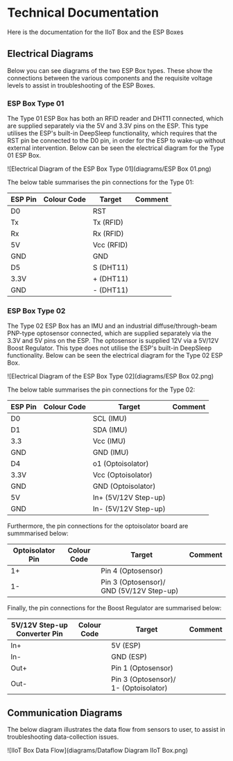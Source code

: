 # Technical Documentation
Here is the documentation for the IIoT Box and the ESP Boxes

## Electrical Diagrams
Below you can see diagrams of the two ESP Box types. These show the connections between the various components and the requisite 
voltage levels to assist in troubleshooting of the ESP Boxes. 

### ESP Box Type 01
The Type 01 ESP Box has both an RFID reader and DHT11 connected, which are supplied separately via the 5V and 3.3V pins on the ESP.
This type utilises the ESP's built-in DeepSleep functionality, which requires that the RST pin be connected to the D0 pin, in order 
for the ESP to wake-up without external intervention. Below can be seen the electrical diagram for the Type 01 ESP Box.

![Electrical Diagram of the ESP Box Type 01](diagrams/ESP Box 01.png)

The below table summarises the pin connections for the Type 01:

| ESP Pin | Colour Code |   Target   | Comment |
|---------|-------------|------------|---------|
| D0      |             | RST        |         |
| Tx      |             | Tx (RFID)  |         |
| Rx      |             | Rx (RFID)  |         |
| 5V      |             | Vcc (RFID) |         |
| GND     |             | GND        |         |
| D5      |             | S (DHT11)  |         |
| 3.3V    |             | + (DHT11)  |         |
| GND     |             | - (DHT11)  |         |

### ESP Box Type 02
The Type 02 ESP Box has an IMU and an industrial diffuse/through-beam PNP-type optosensor connected, which are supplied separately 
via the 3.3V and 5V pins on the ESP. The optosensor is supplied 12V via a 5V/12V Boost Regulator. This type does not utilise the 
ESP's built-in DeepSleep functionality. Below can be seen the electrical diagram for the Type 02 ESP Box.


![Electrical Diagram of the ESP Box Type 02](diagrams/ESP Box 02.png)

The below table summarises the pin connections for the Type 02:

| ESP Pin | Colour Code |        Target        | Comment |
|---------|-------------|----------------------|---------|
| D0      |             | SCL (IMU)            |         |
| D1      |             | SDA (IMU)            |         |
| 3.3     |             | Vcc (IMU)            |         |
| GND     |             | GND (IMU)            |         |
| D4      |             | o1 (Optoisolator)    |         |
| 3.3V    |             | Vcc (Optoisolator)   |         |
| GND     |             | GND (Optoisolator)   |         |
| 5V      |             | In+ (5V/12V Step-up) |         |
| GND     |             | In- (5V/12V Step-up) |         |

Furthermore, the pin connections for the optoisolator board are summmarised below:

| Optoisolator Pin | Colour Code |                  Target                  | Comment |
|------------------|-------------|------------------------------------------|---------|
| 1+               |             | Pin 4 (Optosensor)                       |         |
| 1-               |             | Pin 3 (Optosensor)/ GND (5V/12V Step-up) |         |

Finally, the pin connections for the Boost Regulator are summarised below:

| 5V/12V Step-up Converter Pin | Colour Code |                Target                 | Comment |
|------------------------------|-------------|---------------------------------------|---------|
| In+                          |             | 5V (ESP)                              |         |
| In-                          |             | GND (ESP)                             |         |
| Out+                         |             | Pin 1 (Optosensor)                    |         |
| Out-                         |             | Pin 3 (Optosensor)/ 1- (Optoisolator) |         |


## Communication Diagrams
The below diagram illustrates the data flow from sensors to user, to assist in troubleshooting data-collection
issues. 

![IIoT Box Data Flow](diagrams/Dataflow Diagram IIoT Box.png)

